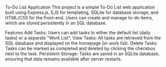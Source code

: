 To-Do List Application
This project is a simple To-Do List web application built using Express.js, EJS for templating, SQLite for database storage, and HTML/CSS for the front-end. Users can create and manage to-do items, which are stored persistently in an SQL database.

Features
Add Tasks: Users can add tasks to either the default list (daily tasks) or a separate "Work List".
View Tasks: All tasks are retrieved from the SQL database and displayed on the homepage (or work list).
Delete Tasks: Tasks can be marked as completed and deleted by clicking the checkbox next to the task.
Persistent Storage: Tasks are saved in an SQLite database, ensuring that data remains available after server restarts.
